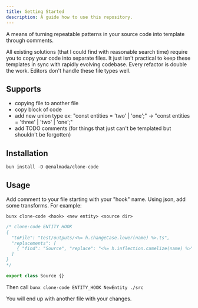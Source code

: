 ```yaml
---
title: Getting Started
description: A guide how to use this repository.
---
```


A means of turning repeatable patterns in your source code into template through comments.

All existing solutions (that I could find with reasonable search time)
require you to copy your code into separate files.
It just isn't practical to keep these templates in sync with rapidly evolving codebase.  Every refactor is double the work.
Editors don't handle these file types well.

## Supports
* copying file to another file
* copy block of code
* add new union type
  ex:  "const entities = 'two' | 'one';" -> "const entities = 'three' | 'two' | 'one';"
* add TODO comments (for things that just can't be templated but shouldn't be forgotten)

## Installation
`bun install -D @enalmada/clone-code`

## Usage
Add comment to your file starting with your "hook" name.
Using json, add some transforms.  For example:

`bunx clone-code <hook> <new entity> <source dir>`


```ts
/* clone-code ENTITY_HOOK
{
  "toFile": "test/outputs/<%= h.changeCase.lower(name) %>.ts",
  "replacements": [
    { "find": "Source", "replace": "<%= h.inflection.camelize(name) %>" }
  ]
}
*/

export class Source {}
```

Then call
`bunx clone-code ENTITY_HOOK NewEntity ./src`

You will end up with another file with your changes.

